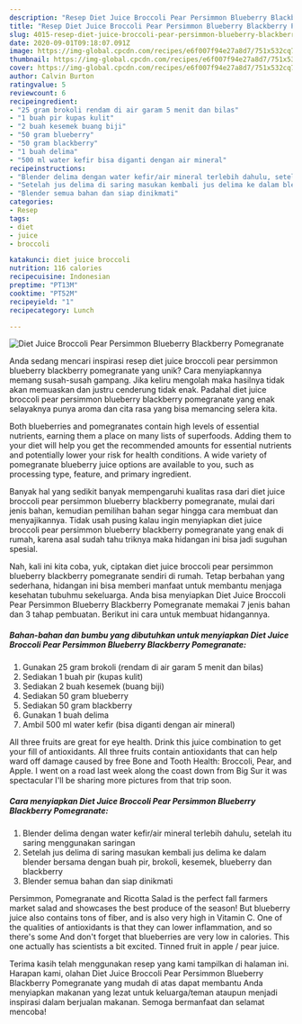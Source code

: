 ```yaml
---
description: "Resep Diet Juice Broccoli Pear Persimmon Blueberry Blackberry Pomegranate, Lezat"
title: "Resep Diet Juice Broccoli Pear Persimmon Blueberry Blackberry Pomegranate, Lezat"
slug: 4015-resep-diet-juice-broccoli-pear-persimmon-blueberry-blackberry-pomegranate-lezat
date: 2020-09-01T09:18:07.091Z
image: https://img-global.cpcdn.com/recipes/e6f007f94e27a8d7/751x532cq70/diet-juice-broccoli-pear-persimmon-blueberry-blackberry-pomegranate-foto-resep-utama.jpg
thumbnail: https://img-global.cpcdn.com/recipes/e6f007f94e27a8d7/751x532cq70/diet-juice-broccoli-pear-persimmon-blueberry-blackberry-pomegranate-foto-resep-utama.jpg
cover: https://img-global.cpcdn.com/recipes/e6f007f94e27a8d7/751x532cq70/diet-juice-broccoli-pear-persimmon-blueberry-blackberry-pomegranate-foto-resep-utama.jpg
author: Calvin Burton
ratingvalue: 5
reviewcount: 6
recipeingredient:
- "25 gram brokoli rendam di air garam 5 menit dan bilas"
- "1 buah pir kupas kulit"
- "2 buah kesemek buang biji"
- "50 gram blueberry"
- "50 gram blackberry"
- "1 buah delima"
- "500 ml water kefir bisa diganti dengan air mineral"
recipeinstructions:
- "Blender delima dengan water kefir/air mineral terlebih dahulu, setelah itu saring menggunakan saringan"
- "Setelah jus delima di saring masukan kembali jus delima ke dalam blender bersama dengan buah pir, brokoli, kesemek, blueberry dan blackberry"
- "Blender semua bahan dan siap dinikmati"
categories:
- Resep
tags:
- diet
- juice
- broccoli

katakunci: diet juice broccoli 
nutrition: 116 calories
recipecuisine: Indonesian
preptime: "PT13M"
cooktime: "PT52M"
recipeyield: "1"
recipecategory: Lunch

---
```



![Diet Juice Broccoli Pear Persimmon Blueberry Blackberry Pomegranate](https://img-global.cpcdn.com/recipes/e6f007f94e27a8d7/751x532cq70/diet-juice-broccoli-pear-persimmon-blueberry-blackberry-pomegranate-foto-resep-utama.jpg)

Anda sedang mencari inspirasi resep diet juice broccoli pear persimmon blueberry blackberry pomegranate yang unik? Cara menyiapkannya memang susah-susah gampang. Jika keliru mengolah maka hasilnya tidak akan memuaskan dan justru cenderung tidak enak. Padahal diet juice broccoli pear persimmon blueberry blackberry pomegranate yang enak selayaknya punya aroma dan cita rasa yang bisa memancing selera kita.

Both blueberries and pomegranates contain high levels of essential nutrients, earning them a place on many lists of superfoods. Adding them to your diet will help you get the recommended amounts for essential nutrients and potentially lower your risk for health conditions. A wide variety of pomegranate blueberry juice options are available to you, such as processing type, feature, and primary ingredient.

Banyak hal yang sedikit banyak mempengaruhi kualitas rasa dari diet juice broccoli pear persimmon blueberry blackberry pomegranate, mulai dari jenis bahan, kemudian pemilihan bahan segar hingga cara membuat dan menyajikannya. Tidak usah pusing kalau ingin menyiapkan diet juice broccoli pear persimmon blueberry blackberry pomegranate yang enak di rumah, karena asal sudah tahu triknya maka hidangan ini bisa jadi suguhan spesial.


Nah, kali ini kita coba, yuk, ciptakan diet juice broccoli pear persimmon blueberry blackberry pomegranate sendiri di rumah. Tetap berbahan yang sederhana, hidangan ini bisa memberi manfaat untuk membantu menjaga kesehatan tubuhmu sekeluarga. Anda bisa menyiapkan Diet Juice Broccoli Pear Persimmon Blueberry Blackberry Pomegranate memakai 7 jenis bahan dan 3 tahap pembuatan. Berikut ini cara untuk membuat hidangannya.

<!--inarticleads1-->

##### Bahan-bahan dan bumbu yang dibutuhkan untuk menyiapkan Diet Juice Broccoli Pear Persimmon Blueberry Blackberry Pomegranate:

1. Gunakan 25 gram brokoli (rendam di air garam 5 menit dan bilas)
1. Sediakan 1 buah pir (kupas kulit)
1. Sediakan 2 buah kesemek (buang biji)
1. Sediakan 50 gram blueberry
1. Sediakan 50 gram blackberry
1. Gunakan 1 buah delima
1. Ambil 500 ml water kefir (bisa diganti dengan air mineral)


All three fruits are great for eye health. Drink this juice combination to get your fill of antioxidants. All three fruits contain antioxidants that can help ward off damage caused by free Bone and Tooth Health: Broccoli, Pear, and Apple. I went on a road last week along the coast down from Big Sur it was spectacular I&#39;ll be sharing more pictures from that trip soon. 

<!--inarticleads2-->

##### Cara menyiapkan Diet Juice Broccoli Pear Persimmon Blueberry Blackberry Pomegranate:

1. Blender delima dengan water kefir/air mineral terlebih dahulu, setelah itu saring menggunakan saringan
1. Setelah jus delima di saring masukan kembali jus delima ke dalam blender bersama dengan buah pir, brokoli, kesemek, blueberry dan blackberry
1. Blender semua bahan dan siap dinikmati


Persimmon, Pomegranate and Ricotta Salad is the perfect fall farmers market salad and showcases the best produce of the season! But blueberry juice also contains tons of fiber, and is also very high in Vitamin C. One of the qualities of antioxidants is that they can lower inflammation, and so there&#39;s some And don&#39;t forget that blueberries are very low in calories. This one actually has scientists a bit excited. Tinned fruit in apple / pear juice. 

Terima kasih telah menggunakan resep yang kami tampilkan di halaman ini. Harapan kami, olahan Diet Juice Broccoli Pear Persimmon Blueberry Blackberry Pomegranate yang mudah di atas dapat membantu Anda menyiapkan makanan yang lezat untuk keluarga/teman ataupun menjadi inspirasi dalam berjualan makanan. Semoga bermanfaat dan selamat mencoba!
